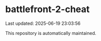 # battlefront-2-cheat

Last updated: 2025-06-19 23:03:56

This repository is automatically maintained.
